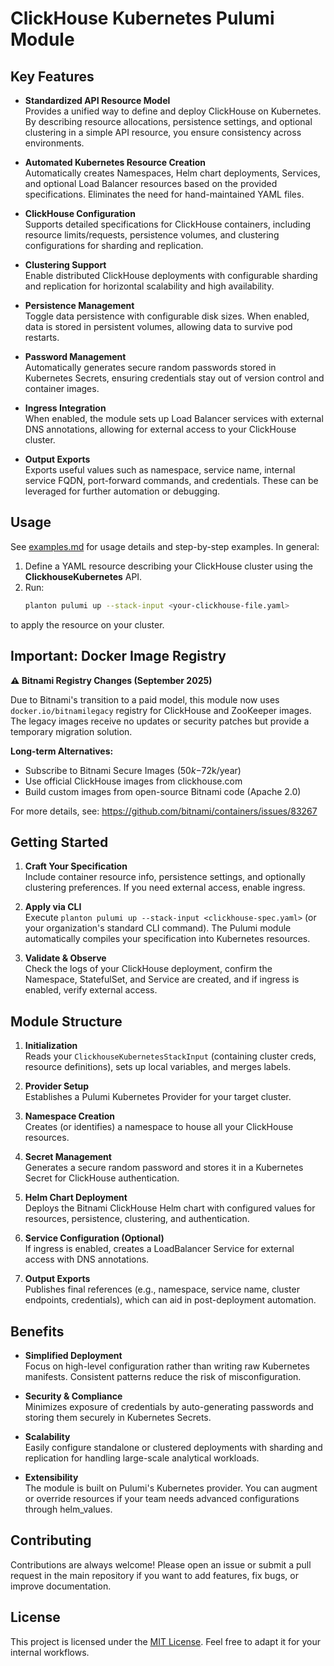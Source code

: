 # ClickHouse Kubernetes Pulumi Module

## Key Features

- **Standardized API Resource Model**  
  Provides a unified way to define and deploy ClickHouse on Kubernetes. By describing resource allocations, persistence settings, and optional clustering in a simple API resource, you ensure consistency across environments.

- **Automated Kubernetes Resource Creation**  
  Automatically creates Namespaces, Helm chart deployments, Services, and optional Load Balancer resources based on the provided specifications. Eliminates the need for hand-maintained YAML files.

- **ClickHouse Configuration**  
  Supports detailed specifications for ClickHouse containers, including resource limits/requests, persistence volumes, and clustering configurations for sharding and replication.

- **Clustering Support**  
  Enable distributed ClickHouse deployments with configurable sharding and replication for horizontal scalability and high availability.

- **Persistence Management**  
  Toggle data persistence with configurable disk sizes. When enabled, data is stored in persistent volumes, allowing data to survive pod restarts.

- **Password Management**  
  Automatically generates secure random passwords stored in Kubernetes Secrets, ensuring credentials stay out of version control and container images.

- **Ingress Integration**  
  When enabled, the module sets up Load Balancer services with external DNS annotations, allowing for external access to your ClickHouse cluster.

- **Output Exports**  
  Exports useful values such as namespace, service name, internal service FQDN, port-forward commands, and credentials. These can be leveraged for further automation or debugging.

## Usage

See [examples.md](examples.md) for usage details and step-by-step examples. In general:

1. Define a YAML resource describing your ClickHouse cluster using the **ClickhouseKubernetes** API.
2. Run:
   ```bash
   planton pulumi up --stack-input <your-clickhouse-file.yaml>
   ```

to apply the resource on your cluster.

## Important: Docker Image Registry

**⚠️ Bitnami Registry Changes (September 2025)**

Due to Bitnami's transition to a paid model, this module now uses `docker.io/bitnamilegacy` registry for ClickHouse and ZooKeeper images. The legacy images receive no updates or security patches but provide a temporary migration solution.

**Long-term Alternatives:**
- Subscribe to Bitnami Secure Images ($50k-$72k/year)
- Use official ClickHouse images from clickhouse.com
- Build custom images from open-source Bitnami code (Apache 2.0)

For more details, see: https://github.com/bitnami/containers/issues/83267

## Getting Started

1. **Craft Your Specification**  
   Include container resource info, persistence settings, and optionally clustering preferences. If you need external access, enable ingress.

2. **Apply via CLI**  
   Execute `planton pulumi up --stack-input <clickhouse-spec.yaml>` (or your organization's standard CLI command). The Pulumi module automatically compiles your specification into Kubernetes resources.

3. **Validate & Observe**  
   Check the logs of your ClickHouse deployment, confirm the Namespace, StatefulSet, and Service are created, and if ingress is enabled, verify external access.

## Module Structure

1. **Initialization**  
   Reads your `ClickhouseKubernetesStackInput` (containing cluster creds, resource definitions), sets up local variables, and merges labels.

2. **Provider Setup**  
   Establishes a Pulumi Kubernetes Provider for your target cluster.

3. **Namespace Creation**  
   Creates (or identifies) a namespace to house all your ClickHouse resources.

4. **Secret Management**  
   Generates a secure random password and stores it in a Kubernetes Secret for ClickHouse authentication.

5. **Helm Chart Deployment**  
   Deploys the Bitnami ClickHouse Helm chart with configured values for resources, persistence, clustering, and authentication.

6. **Service Configuration (Optional)**  
   If ingress is enabled, creates a LoadBalancer Service for external access with DNS annotations.

7. **Output Exports**  
   Publishes final references (e.g., namespace, service name, cluster endpoints, credentials), which can aid in post-deployment automation.

## Benefits

- **Simplified Deployment**  
  Focus on high-level configuration rather than writing raw Kubernetes manifests. Consistent patterns reduce the risk of misconfiguration.

- **Security & Compliance**  
  Minimizes exposure of credentials by auto-generating passwords and storing them securely in Kubernetes Secrets.

- **Scalability**  
  Easily configure standalone or clustered deployments with sharding and replication for handling large-scale analytical workloads.

- **Extensibility**  
  The module is built on Pulumi's Kubernetes provider. You can augment or override resources if your team needs advanced configurations through helm_values.

## Contributing

Contributions are always welcome! Please open an issue or submit a pull request in the main repository if you want to add features, fix bugs, or improve documentation.

## License

This project is licensed under the [MIT License](LICENSE). Feel free to adapt it for your internal workflows.
